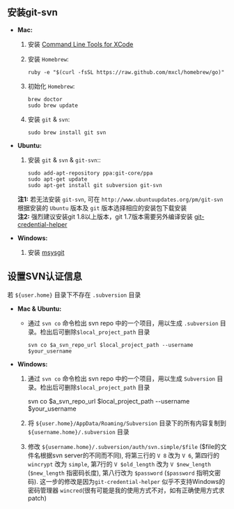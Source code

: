 ## 安装git-svn
* **Mac:**
  1. 安装 [Command Line Tools for XCode](https://developer.apple.com/downloads/index.action)  
  2. 安装 `Homebrew`:

         ruby -e "$(curl -fsSL https://raw.github.com/mxcl/homebrew/go)"  
  3. 初始化 `Homebrew`:
  
         brew doctor  
         sudo brew update  
  4. 安装 `git` & `svn`:
  
         sudo brew install git svn  

* **Ubuntu:**
  1. 安装 `git` & `svn` & `git-svn`::
  
         sudo add-apt-repository ppa:git-core/ppa  
         sudo apt-get update  
         sudo apt-get install git subversion git-svn  
  
  **注1:** 若无法安装 `git-svn`, 可在 `http://www.ubuntuupdates.org/pm/git-svn` 根据安装的 `Ubuntu` 版本及 `git` 版本选择相应的安装包下载安装  
  **注2:** 强烈建议安装git 1.8以上版本，git 1.7版本需要另外编译安装 [git-credential-helper](https://github.com/pah/git-credential-helper)  

* **Windows:**
  1. 安装 [msysgit](https://msysgit.googlecode.com/files/Git-1.8.1.2-preview20130201.exe)  

## 设置SVN认证信息
若 `${user.home}` 目录下不存在 `.subversion` 目录

* **Mac & Ubuntu:**
  * 通过 `svn co` 命令检出 svn repo 中的一个项目，用以生成 `.subversion` 目录。检出后可删除`$local_project_path` 目录
    
        svn co $a_svn_repo_url $local_project_path --username $your_username
* **Windows:**
  1. 通过 `svn co` 命令检出 svn repo 中的一个项目，用以生成 `Subversion` 目录。检出后可删除`$local_project_path` 目录
    
        svn co $a_svn_repo_url $local_project_path --username $your_username
  2. 将 `${user.home}/AppData/Roaming/Subversion` 目录下的所有内容复制到 `${username.home}/.subversion` 目录
  3. 修改 `${username.home}/.subversion/auth/svn.simple/$file` ($file的文件名根据svn server的不同而不同), 将第三行的 `V 8` 改为 `V 6`, 第四行的 `wincrypt` 改为 `simple`, 第7行的 `V $old_length` 改为 `V $new_length` (`$new_length` 指密码长度), 第八行改为 `$password` (`$password` 指明文密码). 这一步的修改是因为`git-credential-helper` 似乎不支持Windows的密码管理器 `wincred`(很有可能是我的使用方式不对，如有正确使用方式求patch)
